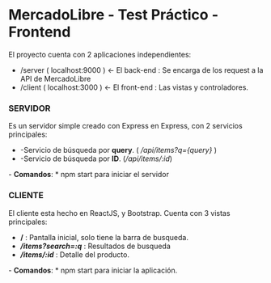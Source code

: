 <h1>MercadoLibre - Test Práctico - Frontend</h1>

<p>El proyecto cuenta con 2 aplicaciones independientes:
	<ul>
		<li>
			/server    ( localhost:9000 )  	<- El back-end  : Se encarga de los request a la API de MercadoLibre
		</li>
		<li>
			/client ( localhost:3000 ) 	<- El front-end : Las vistas y controladores.
		</li>
	</ul>
</p>
<h3>SERVIDOR</h3>
<p>
Es un servidor simple creado con Express en Express, con 2 servicios principales:
<ul>
	<li>
 		-Servicio de búsqueda por <b>query</b>. ( <i>/api/items?q={query}</i> )
 	</li>
 	<li>
 	 	-Servicio de búsqueda por <b>ID</b>. (<i>/api/items/:id</i>)
 	 </li>
</ul>
<p>
  - <b>Comandos</b>: 
  * npm start para iniciar el servidor

</p>
<h3>CLIENTE</h3>
<p>
El cliente esta hecho en ReactJS, y Bootstrap. Cuenta con 3 vistas principales:
<ul>
	<li><b>/</b> : Pantalla inicial, solo tiene la barra de busqueda.</li> 
	<li><b><i>/items?search=:q</i></b> : Resultados de busqueda</li>
	<li><b><i>/items/:id</i></b> : Detalle del producto.</li>
</ul>
- <b>Comandos</b>: 
  * npm start para iniciar la aplicación.
</p>

